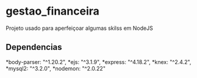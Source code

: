 # gestao_financeira
 Projeto usado para aperfeiçoar algumas skilss em NodeJS

## Dependencias
*body-parser: "^1.20.2",
*ejs: "^3.1.9",
*express: "^4.18.2",
*knex: "^2.4.2",
*mysql2: "^3.2.0",
*nodemon: "^2.0.22"

